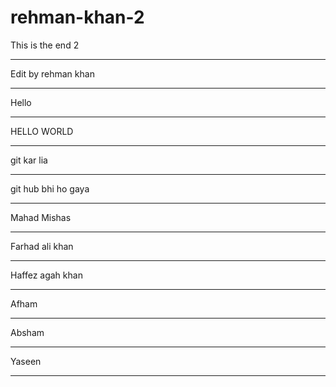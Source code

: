# rehman-khan-2
This is the end 2
<hr>
Edit by rehman khan 
<hr>
Hello
<hr>
HELLO WORLD
<hr>
git kar lia 
<hr>
git hub bhi ho gaya
<hr>
Mahad Mishas
<hr>
Farhad ali khan 
<hr>
Haffez agah khan
<hr>
Afham
<hr>
Absham
<hr>
Yaseen
<hr>
